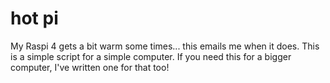 # hot pi
My Raspi 4 gets a bit warm some times... this emails me when it does. This is a simple script for a simple computer.
If you need this for a bigger computer, I've written one for that too!
